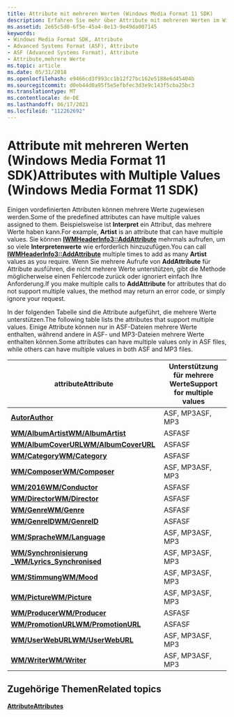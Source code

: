 ```yaml
---
title: Attribute mit mehreren Werten (Windows Media Format 11 SDK)
description: Erfahren Sie mehr über Attribute mit mehreren Werten im Windows Media Format 11 SDK. Einige Medienelementattribute können mehrere Werte haben.
ms.assetid: 2e65c5d0-6f5e-45a4-8e13-9e49da007145
keywords:
- Windows Media Format SDK, Attribute
- Advanced Systems Format (ASF), Attribute
- ASF (Advanced Systems Format), Attribute
- Attribute,mehrere Werte
ms.topic: article
ms.date: 05/31/2018
ms.openlocfilehash: e9466cd3f993cc1b12f27bc162e5188e6d45404b
ms.sourcegitcommit: d0eb44d0a95f5e5efbfec3d3e9c143f5cba25bc3
ms.translationtype: MT
ms.contentlocale: de-DE
ms.lasthandoff: 06/17/2021
ms.locfileid: "112262692"
---
```

# <a name="attributes-with-multiple-values-windows-media-format-11-sdk"></a><span data-ttu-id="af71c-108">Attribute mit mehreren Werten (Windows Media Format 11 SDK)</span><span class="sxs-lookup"><span data-stu-id="af71c-108">Attributes with Multiple Values (Windows Media Format 11 SDK)</span></span>

<span data-ttu-id="af71c-109">Einigen vordefinierten Attributen können mehrere Werte zugewiesen werden.</span><span class="sxs-lookup"><span data-stu-id="af71c-109">Some of the predefined attributes can have multiple values assigned to them.</span></span> <span data-ttu-id="af71c-110">Beispielsweise ist **Interpret** ein Attribut, das mehrere Werte haben kann.</span><span class="sxs-lookup"><span data-stu-id="af71c-110">For example, **Artist** is an attribute that can have multiple values.</span></span> <span data-ttu-id="af71c-111">Sie können [**IWMHeaderInfo3::AddAttribute**](/previous-versions/windows/desktop/api/Wmsdkidl/nf-wmsdkidl-iwmheaderinfo3-addattribute) mehrmals aufrufen, um so viele **Interpretenwerte** wie erforderlich hinzuzufügen.</span><span class="sxs-lookup"><span data-stu-id="af71c-111">You can call [**IWMHeaderInfo3::AddAttribute**](/previous-versions/windows/desktop/api/Wmsdkidl/nf-wmsdkidl-iwmheaderinfo3-addattribute) multiple times to add as many **Artist** values as you require.</span></span> <span data-ttu-id="af71c-112">Wenn Sie mehrere Aufrufe von **AddAttribute** für Attribute ausführen, die nicht mehrere Werte unterstützen, gibt die Methode möglicherweise einen Fehlercode zurück oder ignoriert einfach Ihre Anforderung.</span><span class="sxs-lookup"><span data-stu-id="af71c-112">If you make multiple calls to **AddAttribute** for attributes that do not support multiple values, the method may return an error code, or simply ignore your request.</span></span>

<span data-ttu-id="af71c-113">In der folgenden Tabelle sind die Attribute aufgeführt, die mehrere Werte unterstützen.</span><span class="sxs-lookup"><span data-stu-id="af71c-113">The following table lists the attributes that support multiple values.</span></span> <span data-ttu-id="af71c-114">Einige Attribute können nur in ASF-Dateien mehrere Werte enthalten, während andere in ASF- und MP3-Dateien mehrere Werte enthalten können.</span><span class="sxs-lookup"><span data-stu-id="af71c-114">Some attributes can have multiple values only in ASF files, while others can have multiple values in both ASF and MP3 files.</span></span>



| <span data-ttu-id="af71c-115">attribute</span><span class="sxs-lookup"><span data-stu-id="af71c-115">Attribute</span></span>                                                 | <span data-ttu-id="af71c-116">Unterstützung für mehrere Werte</span><span class="sxs-lookup"><span data-stu-id="af71c-116">Support for multiple values</span></span> |
|-----------------------------------------------------------|-----------------------------|
| [<span data-ttu-id="af71c-117">**Autor**</span><span class="sxs-lookup"><span data-stu-id="af71c-117">**Author**</span></span>](author.md)                                  | <span data-ttu-id="af71c-118">ASF, MP3</span><span class="sxs-lookup"><span data-stu-id="af71c-118">ASF, MP3</span></span>                    |
| [<span data-ttu-id="af71c-119">**WM/AlbumArtist**</span><span class="sxs-lookup"><span data-stu-id="af71c-119">**WM/AlbumArtist**</span></span>](wm-albumartist.md)                  | <span data-ttu-id="af71c-120">ASF</span><span class="sxs-lookup"><span data-stu-id="af71c-120">ASF</span></span>                         |
| [<span data-ttu-id="af71c-121">**WM/AlbumCoverURL**</span><span class="sxs-lookup"><span data-stu-id="af71c-121">**WM/AlbumCoverURL**</span></span>](wm-albumcoverurl.md)              | <span data-ttu-id="af71c-122">ASF</span><span class="sxs-lookup"><span data-stu-id="af71c-122">ASF</span></span>                         |
| [<span data-ttu-id="af71c-123">**WM/Category**</span><span class="sxs-lookup"><span data-stu-id="af71c-123">**WM/Category**</span></span>](wm-category.md)                        | <span data-ttu-id="af71c-124">ASF</span><span class="sxs-lookup"><span data-stu-id="af71c-124">ASF</span></span>                         |
| [<span data-ttu-id="af71c-125">**WM/Composer**</span><span class="sxs-lookup"><span data-stu-id="af71c-125">**WM/Composer**</span></span>](wm-composer.md)                        | <span data-ttu-id="af71c-126">ASF, MP3</span><span class="sxs-lookup"><span data-stu-id="af71c-126">ASF, MP3</span></span>                    |
| [<span data-ttu-id="af71c-127">**WM/2016**</span><span class="sxs-lookup"><span data-stu-id="af71c-127">**WM/Conductor**</span></span>](wm-conductor.md)                      | <span data-ttu-id="af71c-128">ASF</span><span class="sxs-lookup"><span data-stu-id="af71c-128">ASF</span></span>                         |
| [<span data-ttu-id="af71c-129">**WM/Director**</span><span class="sxs-lookup"><span data-stu-id="af71c-129">**WM/Director**</span></span>](wm-director.md)                        | <span data-ttu-id="af71c-130">ASF</span><span class="sxs-lookup"><span data-stu-id="af71c-130">ASF</span></span>                         |
| [<span data-ttu-id="af71c-131">**WM/Genre**</span><span class="sxs-lookup"><span data-stu-id="af71c-131">**WM/Genre**</span></span>](wm-genre.md)                              | <span data-ttu-id="af71c-132">ASF</span><span class="sxs-lookup"><span data-stu-id="af71c-132">ASF</span></span>                         |
| [<span data-ttu-id="af71c-133">**WM/GenreID**</span><span class="sxs-lookup"><span data-stu-id="af71c-133">**WM/GenreID**</span></span>](wm-genreid.md)                          | <span data-ttu-id="af71c-134">ASF</span><span class="sxs-lookup"><span data-stu-id="af71c-134">ASF</span></span>                         |
| [<span data-ttu-id="af71c-135">**WM/Sprache**</span><span class="sxs-lookup"><span data-stu-id="af71c-135">**WM/Language**</span></span>](wm-language.md)                        | <span data-ttu-id="af71c-136">ASF, MP3</span><span class="sxs-lookup"><span data-stu-id="af71c-136">ASF, MP3</span></span>                    |
| [<span data-ttu-id="af71c-137">**WM/Synchronisierung \_**</span><span class="sxs-lookup"><span data-stu-id="af71c-137">**WM/Lyrics\_Synchronised**</span></span>](wm-lyrics-synchronised.md) | <span data-ttu-id="af71c-138">ASF, MP3</span><span class="sxs-lookup"><span data-stu-id="af71c-138">ASF, MP3</span></span>                    |
| [<span data-ttu-id="af71c-139">**WM/Stimmung**</span><span class="sxs-lookup"><span data-stu-id="af71c-139">**WM/Mood**</span></span>](wm-mood.md)                                | <span data-ttu-id="af71c-140">ASF, MP3</span><span class="sxs-lookup"><span data-stu-id="af71c-140">ASF, MP3</span></span>                    |
| [<span data-ttu-id="af71c-141">**WM/Picture**</span><span class="sxs-lookup"><span data-stu-id="af71c-141">**WM/Picture**</span></span>](wmpicture.md)                           | <span data-ttu-id="af71c-142">ASF, MP3</span><span class="sxs-lookup"><span data-stu-id="af71c-142">ASF, MP3</span></span>                    |
| [<span data-ttu-id="af71c-143">**WM/Producer**</span><span class="sxs-lookup"><span data-stu-id="af71c-143">**WM/Producer**</span></span>](wm-producer.md)                        | <span data-ttu-id="af71c-144">ASF</span><span class="sxs-lookup"><span data-stu-id="af71c-144">ASF</span></span>                         |
| [<span data-ttu-id="af71c-145">**WM/PromotionURL**</span><span class="sxs-lookup"><span data-stu-id="af71c-145">**WM/PromotionURL**</span></span>](wm-promotionurl.md)                | <span data-ttu-id="af71c-146">ASF</span><span class="sxs-lookup"><span data-stu-id="af71c-146">ASF</span></span>                         |
| [<span data-ttu-id="af71c-147">**WM/UserWebURL**</span><span class="sxs-lookup"><span data-stu-id="af71c-147">**WM/UserWebURL**</span></span>](wm-userweburl.md)                    | <span data-ttu-id="af71c-148">ASF, MP3</span><span class="sxs-lookup"><span data-stu-id="af71c-148">ASF, MP3</span></span>                    |
| [<span data-ttu-id="af71c-149">**WM/Writer**</span><span class="sxs-lookup"><span data-stu-id="af71c-149">**WM/Writer**</span></span>](wm-writer.md)                            | <span data-ttu-id="af71c-150">ASF, MP3</span><span class="sxs-lookup"><span data-stu-id="af71c-150">ASF, MP3</span></span>                    |



 

## <a name="related-topics"></a><span data-ttu-id="af71c-151">Zugehörige Themen</span><span class="sxs-lookup"><span data-stu-id="af71c-151">Related topics</span></span>

<dl> <dt>

[<span data-ttu-id="af71c-152">**Attribute**</span><span class="sxs-lookup"><span data-stu-id="af71c-152">**Attributes**</span></span>](attributes.md)
</dt> </dl>

 

 




